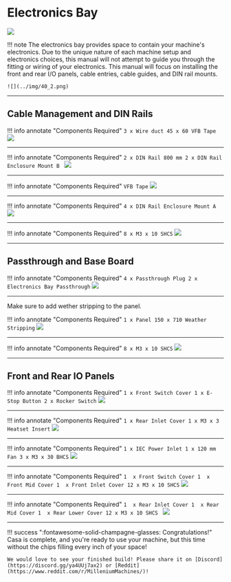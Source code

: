 # Electronics Bay

![](../img/40_1.png)

!!! note
    The electronics bay provides space to contain your machine's electronics. Due to the unique nature of each machine setup and electronics choices, this manual will not attempt to guide you through the fitting or wiring of your electronics. This manual will focus on installing the front and rear I/O panels, cable entries, cable guides, and DIN rail mounts.

    ![](../img/40_2.png)

---

## Cable Management and DIN Rails

!!! info annotate "Components Required"
    ```
        3 x Wire duct 45 x 60
        VFB Tape
    ```
![](../img/40_EL_s1.png)

---

!!! info annotate "Components Required"
    ```
        2 x DIN Rail 800 mm
        2 x DIN Rail Enclosure Mount B 
    ```
![](../img/40_EL_s2.png)

---

!!! info annotate "Components Required"
    ```
        VFB Tape
    ```
![](../img/40_EL_s3.png)

---

!!! info annotate "Components Required"
    ```
        4 x DIN Rail Enclosure Mount A
    ```
![](../img/40_EL_s4.png)

---

!!! info annotate "Components Required"
    ```
        8 x M3 x 10 SHCS
    ```
![](../img/40_EL_s5.png)

---

## Passthrough and Base Board

!!! info annotate "Components Required"
    ```
        4 x Passthrough Plug
        2 x Electronics Bay Passthrough
    ```
![](../img/40_PT_s1.png)

---

Make sure to add wether stripping to the panel. 

!!! info annotate "Components Required"
    ```
        1 x Panel 150 x 710
        Weather Stripping
    ```
![](../img/40_PT_s2.png)

---

!!! info annotate "Components Required"
    ```
        8 x M3 x 10 SHCS
    ```
![](../img/40_PT_s3.png)

---

## Front and Rear IO Panels

!!! info annotate "Components Required"
    ```
        1 x Front Switch Cover
        1 x E-Stop Button
        2 x Rocker Switch
    ```
![](../img/40_IO_s1.png)

---

!!! info annotate "Components Required"
    ```
        1 x Rear Inlet Cover
        1 x M3 x 3 Heatset Insert
    ```
![](../img/40_IO_s2.png)

---

!!! info annotate "Components Required"
    ```
        1 x IEC Power Inlet
        1 x 120 mm Fan
        3 x M3 x 30 BHCS
    ```
![](../img/40_IO_s3.png)

---

!!! info annotate "Components Required"
    ```
        1  x Front Switch Cover
        1  x Front Mid Cover
        1  x Front Inlet Cover
        12 x M3 x 10 SHCS
    ```
![](../img/40_IO_s4.png)

---

!!! info annotate "Components Required"
    ```
        1  x Rear Inlet Cover
        1  x Rear Mid Cover
        1  x Rear Lower Cover
        12 x M3 x 10 SHCS 
    ```
![](../img/40_IO_s5.png)

---

!!! success ":fontawesome-solid-champagne-glasses: Congratulations!"
    Casa is complete, and you're ready to use your machine, but this time without the chips filling every inch of your space!

    We would love to see your finished build! Please share it on [Discord](https://discord.gg/ya4UUj7ax2) or [Reddit](https://www.reddit.com/r/MilleniumMachines/)!

<!-- [Next Chapter: Basement](./50_basement.md) -->